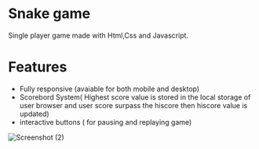 # Snake game
Single player game made with Html,Css and Javascript.
# Features
- Fully responsive (avaiable for both mobile and desktop)
- Scorebord System( Highest score value is stored in the local storage of user browser and user score surpass the hiscore then hiscore value is updated)
- interactive buttons ( for pausing and replaying game)
  
![Screenshot (2)](https://github.com/user-attachments/assets/9ea889e0-b8c1-4acb-bf93-8fdfc2199675)

  
